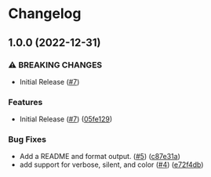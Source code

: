 # Changelog

## 1.0.0 (2022-12-31)


### ⚠ BREAKING CHANGES

* Initial Release ([#7](https://github.com/streetsidesoftware/inject-markdown/issues/7))

### Features

* Initial Release ([#7](https://github.com/streetsidesoftware/inject-markdown/issues/7)) ([05fe129](https://github.com/streetsidesoftware/inject-markdown/commit/05fe129314f98a0db02d926d0e80c017767901fb))


### Bug Fixes

* Add a README and format output. ([#5](https://github.com/streetsidesoftware/inject-markdown/issues/5)) ([c87e31a](https://github.com/streetsidesoftware/inject-markdown/commit/c87e31a1e187947fe5461456656a967737d66078))
* add support for verbose, silent, and color ([#4](https://github.com/streetsidesoftware/inject-markdown/issues/4)) ([e72f4db](https://github.com/streetsidesoftware/inject-markdown/commit/e72f4db22c39d49c3f814b6a3536776b6d75c294))
